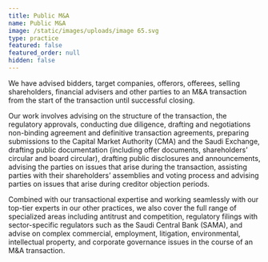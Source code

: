 ```yaml
---
title: Public M&A
name: Public M&A
image: /static/images/uploads/image 65.svg
type: practice
featured: false
featured_order: null
hidden: false
---
```

We have advised bidders, target companies, offerors, offerees, selling shareholders, financial advisers and other parties to an M&A transaction from the start of the transaction until successful closing.

Our work involves advising on the structure of the transaction, the regulatory approvals, conducting due diligence, drafting and negotiations non-binding agreement and definitive transaction agreements, preparing submissions to the Capital Market Authority (CMA) and the Saudi Exchange, drafting public documentation (including offer documents, shareholders’ circular and board circular), drafting public disclosures and announcements, advising the parties on issues that arise during the transaction, assisting parties with their shareholders’ assemblies and voting process and advising parties on issues that arise during creditor objection periods.

Combined with our transactional expertise and working seamlessly with our top-tier experts in our other practices, we also cover the full range of specialized areas including antitrust and competition, regulatory filings with sector-specific regulators such as the Saudi Central Bank (SAMA), and advise on complex commercial, employment, litigation, environmental, intellectual property, and corporate governance issues in the course of an M&A transaction.
